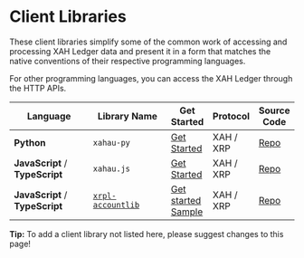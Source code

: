 # Client Libraries

These client libraries simplify some of the common work of accessing and processing XAH Ledger data and present it in a form that matches the native conventions of their respective programming languages.

For other programming languages, you can access the XAH Ledger through the HTTP APIs.

<table><thead><tr><th width="172">Language</th><th width="172">Library Name</th><th>Get Started</th><th>Protocol</th><th>Source Code</th></tr></thead><tbody><tr><td><strong>Python</strong></td><td><code>xahau-py</code></td><td><a href="https://github.com/Xahau/xahau-py">Get Started</a></td><td>XAH / XRP</td><td><a href="https://github.com/Xahau/xahau-py">Repo</a></td></tr><tr><td><strong>JavaScript</strong> / <strong>TypeScript</strong></td><td><code>xahau.js</code></td><td><a href="https://github.com/Xahau/xahau.js">Get Started</a></td><td>XAH / XRP</td><td><a href="https://github.com/Xahau/xahau.js">Repo</a></td></tr><tr><td><strong>JavaScript</strong> / <strong>TypeScript</strong></td><td><a href="https://www.npmjs.com/package/xrpl-accountlib"><code>xrpl-accountlib</code></a></td><td><a href="https://www.npmjs.com/package/xrpl-accountlib">Get started</a><br><a href="https://github.com/WietseWind/xrpl-accountlib/blob/master/samples/prefill-sign-and-submit.mjs">Sample</a></td><td>XAH / XRP</td><td><a href="https://github.com/WietseWind/xrpl-accountlib">Repo</a></td></tr></tbody></table>

**Tip:** To add a client library not listed here, please suggest changes to this page!
